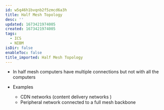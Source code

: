 ```yaml
---
id: w5q46h1bvqnb2f5zmcd6a3h
title: Half Mesh Topology
desc: ''
updated: 1673421974005
created: 1673421974005
tags:
  - ICS
  - NIBM
isDir: false
enableToc: false
title_imported: Half Mesh Topology
---
```



-   In half mesh computers have multiple connections but not with all the computers

- Examples 
	- CDN networks (content delivery networks )
	- Peripheral network connected to a full mesh backbone 
